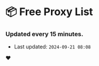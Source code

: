 # :package: Free Proxy List
### Updated every 15 minutes.

- Last updated: `2024-09-21 08:08`

:heart:
